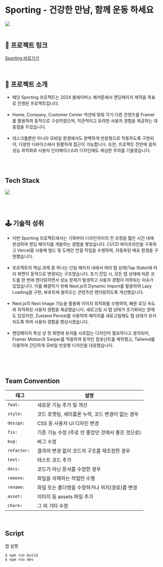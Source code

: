 # Sporting - 건강한 만남, 함께 운동 하세요

![](https://velog.velcdn.com/images/banghogu/post/a938b6e2-4c36-435b-bcb4-79c30242497c/image.png)
<br/>
<br/>

## 🔗 프로젝트 링크
[Sporting 바로가기](https://www.spoting.site/)
  
  <br />

## 📖 프로젝트 소개

- 해당 Sporting 프로젝트는 2024 블레이버스 해커톤에서 랜딩페이지 제작을 목표로 진행된 프로젝트입니다. <br /><br />
- Home, Company, Customer Center 섹션에 맞춰 각기 다른 콘텐츠를 Framer를 활용하여 동적으로 구성하였으며, 직관적이고 유려한 사용자 경험을 제공하는 데 중점을 두었습니다. <br /><br />
- 데스크톱뿐만 아니라 모바일 환경에서도 완벽하게 반응형으로 작동하도록 구현되어, 다양한 디바이스에서 원활하게 접근이 가능합니다. 또한, 프로젝트 전반에 걸쳐 성능 최적화와 사용자 인터페이스(UI) 디자인에도 세심한 주의를 기울였습니다. <br /><br />

<br/>

## Tech Stack

![](https://velog.velcdn.com/images/banghogu/post/8f8ec817-6208-4a5e-a2e0-a32303a9e83e/image.png)

<br/><br/>

## 🕹️ 기술적 성취

- 이번 Sporting 프로젝트에서는 기획부터 디자인까지의 전 과정을 짧은 시간 내에 완성하여 랜딩 페이지를 개발하는 경험을 쌓았습니다. CI/CD 파이프라인을 구축하고 Vercel을 사용해 빌드 및 도메인 연결 작업을 수행하여, 자동화된 배포 환경을 구현했습니다.<br /><br />
- 프로젝트의 핵심 과제 중 하나는 단일 페이지 내에서 여러 탭 상태(Tap State)에 따라 화면이 동적으로 변경되는 구조였습니다. 초기 진입 시, 모든 탭 상태에 따른 코드를 한 번에 렌더링하면서 성능 문제가 발생하고 사용자 경험이 저하되는 이슈가 있었습니다. 이를 해결하기 위해 Next.js의 Dynamic Import를 활용하여 Lazy Loading을 구현, 뷰포트에 들어오는 콘텐츠만 렌더링하도록 개선했습니다.<br /><br />
- Next.js의 Next Image 기능을 활용해 이미지 최적화를 수행하여, 빠른 로딩 속도와 최적화된 사용자 경험을 제공했습니다. 새로고침 시 탭 상태가 초기화되는 문제도 있었지만, Zustand Persist를 사용하여 페이지를 새로고침해도 탭 상태가 유지되도록 하여 사용자 경험을 향상시켰습니다.<br /><br />
- 랜딩페이지 특성 상 첫 화면에 유저를 사로잡는 디자인이 필요하다고 생각되어, Framer Motion과 Swiper를 적용하여 동적인 컴포넌트를 제작했고, Tailwind를 이용하여 간단하게 모바일 반응형 디자인을 대응했습니다.<br /><br />


<br/><br/>
## Team Convention

| 태그                  | 설명                                                                      |
| --------------------- | ------------------------------------------------------------------------- |
| `feat: `             | 새로운 기능 추가 및 개선                                                |
| `style: `              | 코드 포맷팅, 세미콜론 누락, 코드 변경이 없는 경우                                                         |
| `design: `           | CSS 등 사용자 UI 디자인 변경                                              |
| `fix: `              | 기존 기능 수정 (주로 안 좋았던 것에서 좋은 것으로)                                                   |
| `bug: `          | 버그 수정                                    |
| `refactor: `            | 결과의 변경 없이 코드의 구조를 재조정한 경우                     |
| `test: `         |  테스트 코드 추가                                                   |
| `docs: `          | 코드가 아닌 문서를 수정한 경우                                                |
| `remove: `             | 파일을 삭제하는 작업만 수행                                                      |
| `rename: `             | 파일 또는 폴더명을 수정하거나 위치(경로)를 변경                      |
| `asset: `            | 이미지 등 assets 파일 추가 |
| `chore: `           | 그 외 기타 수정                      |

<br/>

## Script

앱 실행

```
$ npm run build
$ npm run dev
```

